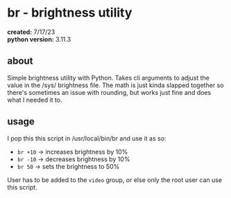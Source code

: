 # br - brightness utility

**created:** 7/17/23
<br>
**python version:** 3.11.3

## about
Simple brightness utility with Python. Takes cli arguments to
adjust the value in the /sys/ brightness file. The math is just kinda slapped together so there's sometimes an issue with rounding, but works just fine and does what I needed it to.

## usage 
I pop this this script in /usr/local/bin/br and use it as so:

- `br +10`  ->  increases brightness by 10%
- `br -10`  ->  decreases brightness by 10%
- `br 50`   ->  sets the brightness to 50%

User has to be added to the `video` group, or else only the root user can use this script. 